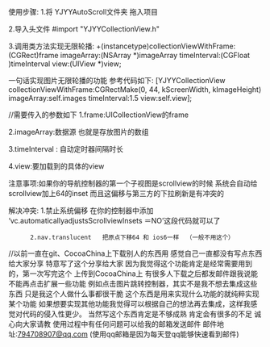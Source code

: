 使用步骤:
1.将 YJYYAutoScroll文件夹 拖入项目

2.导入头文件 #import "YJYYCollectionView.h"

3.调用类方法实现无限轮播:
+(instancetype)collectionViewWithFrame:(CGRect)frame imageArray:(NSArray *)imageArray timeInterval:(CGFloat )timeInterval view:(UIView *)view;

一句话实现图片无限轮播的功能 参考代码如下:
 [YJYYCollectionView collectionViewWithFrame:CGRectMake(0, 44, kScreenWidth, kImageHeight) imageArray:self.images timeInterval:1.5 view:self.view];

//需要传入的参数如下
1.frame:UICollectionView的frame

2.imageArray:数据源 也就是存放图片的数组

3.timeInterval : 自动定时器间隔时长

4.view:要加载到的具体的view

注意事项:如果你的导航控制器的第一个子视图是scrollview的时候   系统会自动给scrollview加上64的inset
而且这偏移与第三方的下拉刷新是有冲突的

解决冲突: 1.禁止系统偏移 在你的控制器中添加 ‘vc.automaticallyadjustsScrollviewInsets ＝NO’这段代码就可以了 

          2.nav.translucent   把原点下移64 和 ios6一样  （一般不用这个） 

//以前一直在git、CocoaChina上下载别人的东西用 感觉自己一直都没有写点东西给大家分享 特意写了这个分享给大家 因为我觉得这个功能肯定是经常需要用到的，第一次写完这个 上传到CocoaChina上 有很多人下载之后都发邮件跟我说能不能再点击扩展一些功能 例如点击图片跳转控制器，其实不是我不想去集成这些东西 只是我这个人做什么事都很干脆 这个东西是用来实现什么功能的就纯粹实现某个功能 如果想要实现其他功能我觉得可以根据自己的想法再去集成，这样我感觉对代码的侵入性更少。 当然写这个东西肯定是不够成熟 肯定会有很多的不足 诚心向大家请教 使用过程中有任何问题可以给我的邮箱发送邮件 
邮件地址:794708907@qq.com (使用qq邮箱是因为每天登qq能够快速看到邮件)

